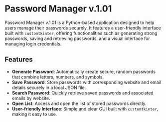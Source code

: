 # Password Manager v.1.01

Password Manager v.1.01 is a Python-based application designed to help users manage their passwords securely. It features a user-friendly interface built with `customtkinter`, offering functionalities such as generating strong passwords, saving and retrieving passwords, and a visual interface for managing login credentials.

## Features

- **Generate Password**: Automatically create secure, random passwords that combine letters, numbers, and symbols.
- **Save Password**: Store passwords with corresponding website and email details securely in a local JSON file.
- **Search Password**: Quickly retrieve saved passwords and associated emails by website.
- **Open List**: Access and open the list of stored passwords directly.
- **User-friendly Interface**: Simple and clear GUI built with `customtkinter`, making it easy to use.

